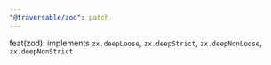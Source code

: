 ```yaml
---
"@traversable/zod": patch
---
```


feat(zod): implements `zx.deepLoose`, `zx.deepStrict`, `zx.deepNonLoose`, `zx.deepNonStrict`
